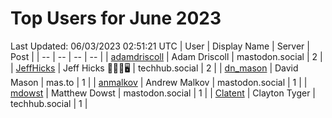 # Top Users for June 2023
Last Updated: 06/03/2023 02:51:21 UTC
| User | Display Name | Server | Post |
| -- | -- | -- | -- |
| [adamdriscoll](https://mastodon.social/@adamdriscoll) | Adam Driscoll | mastodon.social | 2 |
| [JeffHicks](https://techhub.social/@JeffHicks) | Jeff Hicks 🐶🎼🍷🖥️ | techhub.social | 2 |
| [dn_mason](https://mas.to/@dn_mason) | David Mason | mas.to | 1 |
| [anmalkov](https://mastodon.social/@anmalkov) | Andrew Malkov | mastodon.social | 1 |
| [mdowst](https://mastodon.social/@mdowst) | Matthew Dowst | mastodon.social | 1 |
| [Clatent](https://techhub.social/@Clatent) | Clayton Tyger | techhub.social | 1 |
